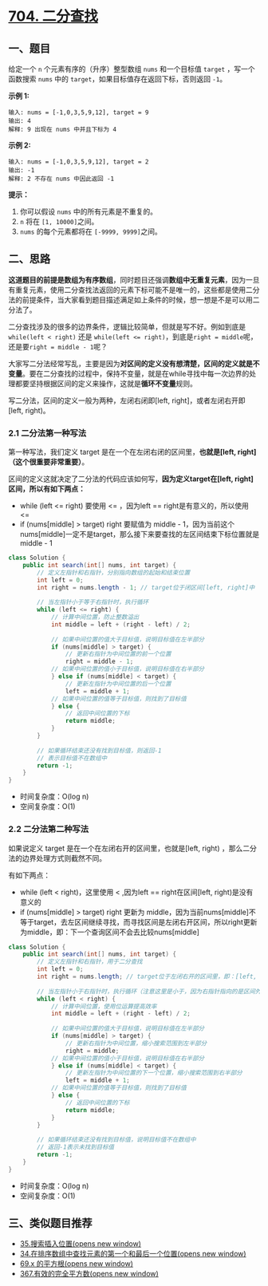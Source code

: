 # [704. 二分查找](https://leetcode.cn/problems/binary-search/)

## 一、题目

给定一个 `n` 个元素有序的（升序）整型数组 `nums` 和一个目标值 `target` ，写一个函数搜索 `nums` 中的 `target`，如果目标值存在返回下标，否则返回 `-1`。


**示例 1:**

```
输入: nums = [-1,0,3,5,9,12], target = 9
输出: 4
解释: 9 出现在 nums 中并且下标为 4
```

**示例 2:**

```
输入: nums = [-1,0,3,5,9,12], target = 2
输出: -1
解释: 2 不存在 nums 中因此返回 -1
```

 

**提示：**

1. 你可以假设 `nums` 中的所有元素是不重复的。
2. `n` 将在 `[1, 10000]`之间。
3. `nums` 的每个元素都将在 `[-9999, 9999]`之间。

## 二、思路

**这道题目的前提是数组为有序数组**，同时题目还强调**数组中无重复元素**，因为一旦有重复元素，使用二分查找法返回的元素下标可能不是唯一的，这些都是使用二分法的前提条件，当大家看到题目描述满足如上条件的时候，想一想是不是可以用二分法了。

二分查找涉及的很多的边界条件，逻辑比较简单，但就是写不好。例如到底是 `while(left < right)` 还是 `while(left <= right)`，到底是`right = middle`呢，还是要`right = middle - 1`呢？

大家写二分法经常写乱，主要是因为**对区间的定义没有想清楚，区间的定义就是不变量**。要在二分查找的过程中，保持不变量，就是在while寻找中每一次边界的处理都要坚持根据区间的定义来操作，这就是**循环不变量**规则。

写二分法，区间的定义一般为两种，左闭右闭即[left, right]，或者左闭右开即[left, right)。

### 2.1 二分法第一种写法

第一种写法，我们定义 target 是在一个在左闭右闭的区间里，**也就是[left, right] （这个很重要非常重要）**。

区间的定义这就决定了二分法的代码应该如何写，**因为定义target在[left, right]区间，所以有如下两点：**

- while (left <= right) 要使用 <= ，因为left == right是有意义的，所以使用 <=
- if (nums[middle] > target) right 要赋值为 middle - 1，因为当前这个nums[middle]一定不是target，那么接下来要查找的左区间结束下标位置就是 middle - 1

```java
class Solution {  
    public int search(int[] nums, int target) {  
        // 定义左指针和右指针，分别指向数组的起始和结束位置  
        int left = 0;  
        int right = nums.length - 1; // target位于闭区间[left, right]中  
  
        // 当左指针小于等于右指针时，执行循环  
        while (left <= right) {  
            // 计算中间位置，防止整数溢出  
            int middle = left + (right - left) / 2;  
  
            // 如果中间位置的值大于目标值，说明目标值在左半部分  
            if (nums[middle] > target) {  
                // 更新右指针为中间位置的前一个位置  
                right = middle - 1;  
            // 如果中间位置的值小于目标值，说明目标值在右半部分  
            } else if (nums[middle] < target) {  
                // 更新左指针为中间位置的后一个位置  
                left = middle + 1;  
            // 如果中间位置的值等于目标值，则找到了目标值  
            } else {  
                // 返回中间位置的下标  
                return middle;  
            }  
        }  
  
        // 如果循环结束还没有找到目标值，则返回-1  
        // 表示目标值不在数组中  
        return -1;  
    }  
}
```

- 时间复杂度：O(log n)
- 空间复杂度：O(1)

### 2.2 二分法第二种写法

如果说定义 target 是在一个在左闭右开的区间里，也就是[left, right) ，那么二分法的边界处理方式则截然不同。

有如下两点：

- while (left < right)，这里使用 < ,因为left == right在区间[left, right)是没有意义的
- if (nums[middle] > target) right 更新为 middle，因为当前nums[middle]不等于target，去左区间继续寻找，而寻找区间是左闭右开区间，所以right更新为middle，即：下一个查询区间不会去比较nums[middle]

```java
class Solution {  
    public int search(int[] nums, int target) {  
        // 定义左指针和右指针，用于二分查找  
        int left = 0;  
        int right = nums.length; // target位于左闭右开的区间里，即：[left, right)  
  
        // 当左指针小于右指针时，执行循环（注意这里是小于，因为右指针指向的是区间外的位置）  
        while (left < right) {  
            // 计算中间位置，使用位运算提高效率  
            int middle = left + (right - left) / 2;  
  
            // 如果中间位置的值大于目标值，说明目标值在左半部分  
            if (nums[middle] > target) {  
                // 更新右指针为中间位置，缩小搜索范围到左半部分  
                right = middle;  
            // 如果中间位置的值小于目标值，说明目标值在右半部分  
            } else if (nums[middle] < target) {  
                // 更新左指针为中间位置的下一个位置，缩小搜索范围到右半部分  
                left = middle + 1;  
            // 如果中间位置的值等于目标值，则找到了目标值  
            } else {  
                // 返回中间位置的下标  
                return middle;  
            }  
        }  
  
        // 如果循环结束还没有找到目标值，说明目标值不在数组中  
        // 返回-1表示未找到目标值  
        return -1;  
    }  
}
```

- 时间复杂度：O(log n)
- 空间复杂度：O(1)

## 三、类似题目推荐

- [35.搜索插入位置(opens new window)](https://programmercarl.com/0035.搜索插入位置.html)
- [34.在排序数组中查找元素的第一个和最后一个位置(opens new window)](https://programmercarl.com/0034.在排序数组中查找元素的第一个和最后一个位置.html)
- [69.x 的平方根(opens new window)](https://leetcode.cn/problems/sqrtx/)
- [367.有效的完全平方数(opens new window)](https://leetcode.cn/problems/valid-perfect-square/)

## 
